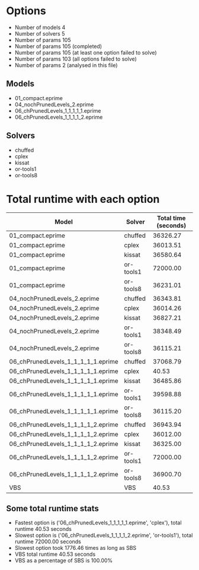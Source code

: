 

# Options


- Number of models         4
- Number of solvers        5
- Number of params       105
- Number of params       105 (completed)
- Number of params       105 (at least one option failed to solve)
- Number of params       103 (all options failed to solve)
- Number of params         2 (analysed in this file)


## Models


 - 01_compact.eprime
 - 04_nochPrunedLevels_2.eprime
 - 06_chPrunedLevels_1_1_1_1_1.eprime
 - 06_chPrunedLevels_1_1_1_1_2.eprime


## Solvers


 - chuffed
 - cplex
 - kissat
 - or-tools1
 - or-tools8


# Total runtime with each option


 | Model | Solver | Total time (seconds) | 
 | -- | -- | -- | 
 | 01_compact.eprime | chuffed | 36326.27 | 
 | 01_compact.eprime | cplex | 36013.51 | 
 | 01_compact.eprime | kissat | 36580.64 | 
 | 01_compact.eprime | or-tools1 | 72000.00 | 
 | 01_compact.eprime | or-tools8 | 36231.01 | 
 | 04_nochPrunedLevels_2.eprime | chuffed | 36343.81 | 
 | 04_nochPrunedLevels_2.eprime | cplex | 36014.26 | 
 | 04_nochPrunedLevels_2.eprime | kissat | 36827.21 | 
 | 04_nochPrunedLevels_2.eprime | or-tools1 | 38348.49 | 
 | 04_nochPrunedLevels_2.eprime | or-tools8 | 36115.21 | 
 | 06_chPrunedLevels_1_1_1_1_1.eprime | chuffed | 37068.79 | 
 | 06_chPrunedLevels_1_1_1_1_1.eprime | cplex | 40.53 | 
 | 06_chPrunedLevels_1_1_1_1_1.eprime | kissat | 36485.86 | 
 | 06_chPrunedLevels_1_1_1_1_1.eprime | or-tools1 | 39598.88 | 
 | 06_chPrunedLevels_1_1_1_1_1.eprime | or-tools8 | 36115.20 | 
 | 06_chPrunedLevels_1_1_1_1_2.eprime | chuffed | 36943.94 | 
 | 06_chPrunedLevels_1_1_1_1_2.eprime | cplex | 36012.00 | 
 | 06_chPrunedLevels_1_1_1_1_2.eprime | kissat | 36325.00 | 
 | 06_chPrunedLevels_1_1_1_1_2.eprime | or-tools1 | 72000.00 | 
 | 06_chPrunedLevels_1_1_1_1_2.eprime | or-tools8 | 36900.70 | 
 | VBS | VBS | 40.53 | 


## Some total runtime stats


 - Fastest option is ('06_chPrunedLevels_1_1_1_1_1.eprime', 'cplex'), total runtime 40.53 seconds
 - Slowest option is ('06_chPrunedLevels_1_1_1_1_2.eprime', 'or-tools1'), total runtime 72000.00 seconds
 - Slowest option took 1776.46 times as long as SBS
 - VBS total runtime 40.53 seconds
 - VBS as a percentage of SBS is 100.00%
